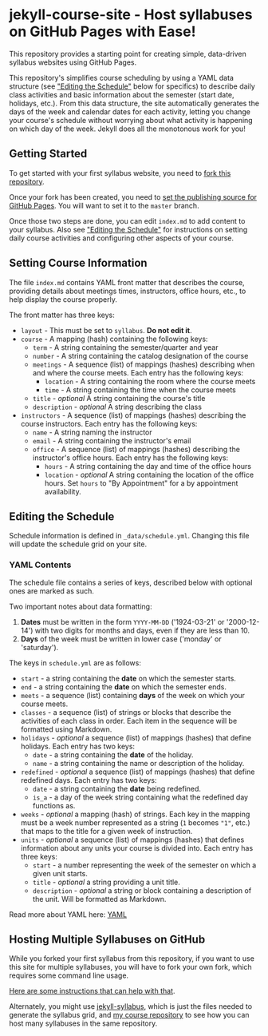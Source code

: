 # jekyll-course-site - Host syllabuses on GitHub Pages with Ease!

This repository provides a starting point for creating simple, data-driven syllabus websites using GitHub Pages.

This repository's simplifies course scheduling by using a YAML data structure (see ["Editing the Schedule"](#editing-the-schedule) below for specifics) to describe daily class activities and basic information about the semester (start date, holidays, etc.). From this data structure, the site automatically generates the days of the week and calendar dates for each activity, letting you change your course's schedule without worrying about what activity is happening on which day of the week. Jekyll does all the monotonous work for you!

## Getting Started

To get started with your first syllabus website, you need to [fork this repository](https://help.github.com/en/github/getting-started-with-github/fork-a-repo#fork-an-example-repository).

Once your fork has been created, you need to [set the publishing source for GitHub Pages](https://help.github.com/en/github/working-with-github-pages/configuring-a-publishing-source-for-your-github-pages-site). You will want to set it to the `master` branch.

Once those two steps are done, you can edit `index.md` to add content to your syllabus. Also see ["Editing the Schedule"](#editing-the-schedule) for instructions on setting daily course activities and configuring other aspects of your course.

## Setting Course Information

The file `index.md` contains YAML front matter that describes the course, providing details about meetings times, instructors, office hours, etc., to help display the course properly.

The front matter has three keys:

* `layout` - This must be set to `syllabus`. **Do not edit it**.
* `course` - A mapping (hash) containing the following keys:
	* `term` - A string containing the semester/quarter and year
	* `number` - A string containing the catalog designation of the course
	* `meetings` - A sequence (list) of mappings (hashes) describing when and where the course meets. Each entry has the following keys:
		* `location` - A string containing the room where the course meets
		* `time` - A string containing the time when the course meets
	* `title` - *optional* A string containing the course's title
	* `description` - *optional* A string describing the class
* `instructors` - A sequence (list) of mappings (hashes) describing the course instructors. Each entry has the following keys:
	* `name` - A string naming the instructor
	* `email` - A string containing the instructor's email
	* `office` - A sequence (list) of mappings (hashes) describing the instructor's office hours. Each entry has the following keys:
		* `hours` - A string containing the day and time of the office hours
		* `location` - *optional* A string containing the location of the office hours. Set `hours` to "By Appointment" for a by appointment availability.

## Editing the Schedule

Schedule information is defined in  `_data/schedule.yml`. Changing this file will update the schedule grid on your site.

### YAML Contents

The schedule file contains a series of keys, described below with optional ones are marked as such.

Two important notes about data formatting:

1. **Dates** must be written in the form `YYYY-MM-DD` ('1924-03-21' or '2000-12-14') with two digits for months and days, even if they are less than 10.
1. **Days** of the week must be written in lower case ('monday' or 'saturday').

The keys in `schedule.yml` are as follows:

* `start` - a string containing the **date** on which the semester starts.
* `end` - a string containing the **date** on which the semester ends.
* `meets` - a sequence (list) containing **days** of the week on which your course meets.
* `classes` - a sequence (list) of strings or blocks that describe the activities of each class in order. Each item in the sequence will be formatted using Markdown.
* `holidays` - *optional* a sequence (list) of mappings (hashes) that define holidays. Each entry has two keys:
	* `date` - a string containing the **date** of the holiday.
	* `name` - a string containing the name or description of the holiday.
* `redefined` - *optional* a sequence (list) of mappings (hashes) that define redefined days. Each entry has two keys:
	* `date` - a string containing the **date** being redefined.
	* `is_a` - a day of the week string containing what the redefined day functions as.
* `weeks` - *optional* a mapping (hash) of strings. Each key in the mapping must be a week number represented as a string (`1` becomes `"1"`, etc.) that maps to the title for a given week of instruction.
* `units` - *optional* a sequence (list) of mappings (hashes) that defines information about any units your course is divided into. Each entry has three keys:
	* `start` - a number representing the week of the semester on which a given unit starts.
	* `title` - *optional* a string providing a unit title.
	* `description` - *optional* a string or block containing a description of the unit. Will be formatted as Markdown.

Read more about YAML here: [YAML](https://yaml.org/)

## Hosting Multiple Syllabuses on GitHub

While you forked your first syllabus from this repository, if you want to use this site for multiple syllabuses, you will have to fork your own fork, which requires some command line usage.

[Here are some instructions that can help with that](https://deanmalone.net/post/how-to-fork-your-own-repo-on-github/).

Alternately, you might use [jekyll-syllabus](https://github.com/oncomouse/jekyll-syllabus), which is just the files needed to generate the syllabus grid, and [my course repository](https://github.com/oncomouse/courses) to see how you can host many syllabuses in the same repository.
